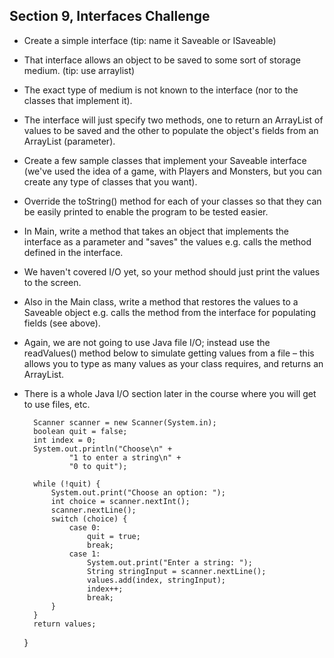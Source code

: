 ## Section 9, Interfaces Challenge

- Create a simple interface (tip: name it Saveable or ISaveable)
- That interface allows an object to be saved to some sort of storage medium. (tip: use arraylist)
- The exact type of medium is not known to the interface (nor to the classes that implement it).
- The interface will just specify two methods, one to return an ArrayList of values to be saved and the other to populate the object's fields from an ArrayList (parameter).
- Create a few sample classes that implement your Saveable interface (we've used the idea of a game, with Players and Monsters, but you can create any type of classes that you want).
- Override the toString() method for each of your classes so that they can be easily printed to enable
  the program to be tested easier.
- In Main, write a method that takes an object that implements the interface as a parameter and
  "saves" the values e.g. calls the method defined in the interface.
- We haven't covered I/O yet, so your method should just print the values to the screen.
- Also in the Main class, write a method that restores the values to a Saveable object
  e.g. calls the method from the interface for populating fields (see above).
- Again, we are not going to use Java file I/O; instead use the readValues() method below to
  simulate getting values from a file – this allows you to type as many values as your class
  requires, and returns an ArrayList.
- There is a whole Java I/O section later in the course where you will get to use files, etc.

        Scanner scanner = new Scanner(System.in);
        boolean quit = false;
        int index = 0;
        System.out.println("Choose\n" +
                "1 to enter a string\n" +
                "0 to quit");
    
        while (!quit) {
            System.out.print("Choose an option: ");
            int choice = scanner.nextInt();
            scanner.nextLine();
            switch (choice) {
                case 0:
                    quit = true;
                    break;
                case 1:
                    System.out.print("Enter a string: ");
                    String stringInput = scanner.nextLine();
                    values.add(index, stringInput);
                    index++;
                    break;
            }
        }
        return values;
    }
```

```
